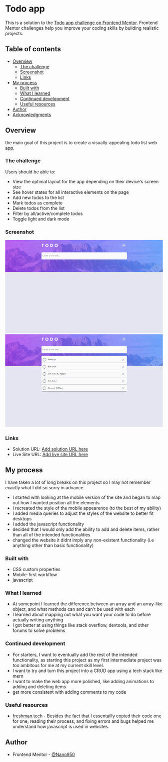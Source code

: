 # Todo app

This is a solution to the [Todo app challenge on Frontend Mentor](https://www.frontendmentor.io/challenges/todo-app-Su1_KokOW). Frontend Mentor challenges help you improve your coding skills by building realistic projects. 

## Table of contents

- [Overview](#overview)
  - [The challenge](#the-challenge)
  - [Screenshot](#screenshot)
  - [Links](#links)
- [My process](#my-process)
  - [Built with](#built-with)
  - [What I learned](#what-i-learned)
  - [Continued development](#continued-development)
  - [Useful resources](#useful-resources)
- [Author](#author)
- [Acknowledgments](#acknowledgments)


## Overview
the main goal of this project is to create a visually-appealing todo list web app.

### The challenge

Users should be able to:

- View the optimal layout for the app depending on their device's screen size
- See hover states for all interactive elements on the page
- Add new todos to the list
- Mark todos as complete
- Delete todos from the list
- Filter by all/active/complete todos
- Toggle light and dark mode


### Screenshot
![empty todo list](./images/Screenshot-2022-06-20%20182613.png)
![todo list with items](./images/screenshot.PNG)



### Links

- Solution URL: [Add solution URL here](https://your-solution-url.com)
- Live Site URL: [Add live site URL here](https://www.frontendmentor.io/challenges/todo-app-Su1_KokOW/hub/todo-app-SkE3HseI5)

## My process

I have taken a lot of long breaks on this project so I may not remember exactly what I did so sorry in advance.

- I started with looking at the mobile version of the site and began to map out how I wanted position all the elements
- I recreated the style of the mobile appearence (to the best of my ability)
- I added media queries to adjust the styles of the website to better fit desktops
- I added the javascript functionality
- decided that I would only add the ability to add and delete items, rather than all of the intended functionalities
- changed the website it didnt imply any non-existent functionality (i.e anything other than basic functionality) 

### Built with

- CSS custom properties
- Mobile-first workflow
- javascript

### What I learned

- At somepoint I learned the difference between an array and an array-like object, and what methods can and can't be used with each
- I learned about mapping out what you want your code to do before actually writing anything
- I got better at using things like stack overflow, devtools, and other forums to solve problems

### Continued development

- For starters, I want to eventually add the rest of the intended functionality, as starting this project as my first intermediate project was too ambitous for me at my current skill level.
- I want to try and turn this project into a CRUD app using a tech stack like mern
- I want to make the web app more polished, like adding animations to adding and deleting items
- get more consistent with adding comments to my code 

### Useful resources

- [freshman.tech](https://freshman.tech/todo-list/) - Besides the fact that I essentailly copied their code one for one, reading their process, and fixing errors and bugs helped me understand how javascript is used in websites.

## Author

- Frontend Mentor - [@Nano950](https://www.frontendmentor.io/profile/Nano950)